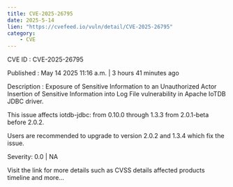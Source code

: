 ```yaml
---
title: CVE-2025-26795
date: 2025-5-14
lien: "https://cvefeed.io/vuln/detail/CVE-2025-26795"
category:
    - CVE
---
```


CVE ID : CVE-2025-26795

Published :  May 14
2025
11:16 a.m. | 3 hours
41 minutes ago

Description : Exposure of Sensitive Information to an Unauthorized Actor
Insertion of Sensitive Information into Log File vulnerability in Apache IoTDB JDBC driver.

This issue affects iotdb-jdbc: from 0.10.0 through 1.3.3
from 2.0.1-beta before 2.0.2.

Users are recommended to upgrade to version 2.0.2 and 1.3.4
which fix the issue.

Severity: 0.0 | NA

Visit the link for more details
such as CVSS details
affected products
timeline
and more...
